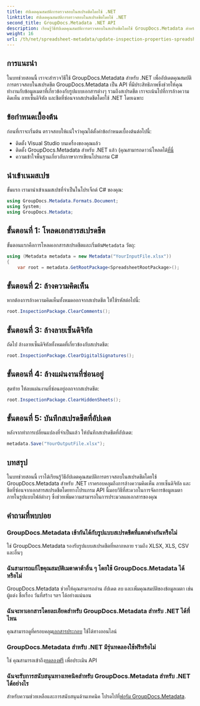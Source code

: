 ```yaml
---
title: อัปเดตคุณสมบัติการตรวจสอบในสเปรดชีตโดยใช้ .NET
linktitle: อัปเดตคุณสมบัติการตรวจสอบในสเปรดชีตโดยใช้ .NET
second_title: GroupDocs.Metadata .NET API
description: เรียนรู้วิธีอัปเดตคุณสมบัติการตรวจสอบในสเปรดชีตโดยใช้ GroupDocs.Metadata สำหรับ .NET จัดการความคิดเห็น ลายเซ็น และแผ่นงานที่ซ่อนอยู่ได้อย่างง่ายดาย
weight: 16
url: /th/net/spreadsheet-metadata/update-inspection-properties-spreadsheets/
---
```

## การแนะนำ
ในบทช่วยสอนนี้ เราจะสำรวจวิธีใช้ GroupDocs.Metadata สำหรับ .NET เพื่ออัปเดตคุณสมบัติการตรวจสอบในสเปรดชีต GroupDocs.Metadata เป็น API ที่มีประสิทธิภาพซึ่งช่วยให้คุณทำงานกับข้อมูลเมตาที่เกี่ยวข้องกับรูปแบบเอกสารต่างๆ รวมถึงสเปรดชีต เราจะเน้นไปที่การล้างความคิดเห็น ลายเซ็นดิจิทัล และชีตที่ซ่อนจากสเปรดชีตโดยใช้ .NET โดยเฉพาะ
## ข้อกำหนดเบื้องต้น
ก่อนที่เราจะเริ่มต้น ตรวจสอบให้แน่ใจว่าคุณได้ตั้งค่าข้อกำหนดเบื้องต้นต่อไปนี้:
- ติดตั้ง Visual Studio บนเครื่องของคุณแล้ว
-  ติดตั้ง GroupDocs.Metadata สำหรับ .NET แล้ว (คุณสามารถดาวน์โหลดได้[ที่นี่](https://releases.groupdocs.com/metadata/net/-)
- ความเข้าใจพื้นฐานเกี่ยวกับภาษาการเขียนโปรแกรม C#

## นำเข้าเนมสเปซ
ขั้นแรก เรามานำเข้าเนมสเปซที่จำเป็นในโปรเจ็กต์ C# ของคุณ:
```csharp
using GroupDocs.Metadata.Formats.Document;
using System;
using GroupDocs.Metadata;
```
## ขั้นตอนที่ 1: โหลดเอกสารสเปรดชีต
 ขั้นตอนแรกคือการโหลดเอกสารสเปรดชีตและเริ่มต้น`Metadata` วัตถุ:
```csharp
using (Metadata metadata = new Metadata("YourInputFile.xlsx"))
{
    var root = metadata.GetRootPackage<SpreadsheetRootPackage>();
```
## ขั้นตอนที่ 2: ล้างความคิดเห็น
หากต้องการล้างความคิดเห็นทั้งหมดออกจากสเปรดชีต ให้ใช้รหัสต่อไปนี้:
```csharp
root.InspectionPackage.ClearComments();
```
## ขั้นตอนที่ 3: ล้างลายเซ็นดิจิทัล
ถัดไป ล้างลายเซ็นดิจิทัลทั้งหมดที่เกี่ยวข้องกับสเปรดชีต:
```csharp
root.InspectionPackage.ClearDigitalSignatures();
```
## ขั้นตอนที่ 4: ล้างแผ่นงานที่ซ่อนอยู่
สุดท้าย ให้ลบแผ่นงานที่ซ่อนอยู่ออกจากสเปรดชีต:
```csharp
root.InspectionPackage.ClearHiddenSheets();
```
## ขั้นตอนที่ 5: บันทึกสเปรดชีตที่อัปเดต
หลังจากทำการเปลี่ยนแปลงที่จำเป็นแล้ว ให้บันทึกสเปรดชีตที่อัปเดต:
```csharp
metadata.Save("YourOutputFile.xlsx");
```

## บทสรุป
ในบทช่วยสอนนี้ เราได้เรียนรู้วิธีอัปเดตคุณสมบัติการตรวจสอบในสเปรดชีตโดยใช้ GroupDocs.Metadata สำหรับ .NET เราครอบคลุมถึงการล้างความคิดเห็น ลายเซ็นดิจิทัล และชีตที่ซ่อนจากเอกสารสเปรดชีตโดยทางโปรแกรม API นี้มอบวิธีที่สะดวกในการจัดการข้อมูลเมตาภายในรูปแบบไฟล์ต่างๆ ซึ่งช่วยเพิ่มความสามารถในการประมวลผลเอกสารของคุณ

## คำถามที่พบบ่อย
### GroupDocs.Metadata เข้ากันได้กับรูปแบบสเปรดชีตที่แตกต่างกันหรือไม่
ใช่ GroupDocs.Metadata รองรับรูปแบบสเปรดชีตที่หลากหลาย รวมถึง XLSX, XLS, CSV และอื่นๆ
### ฉันสามารถแก้ไขคุณสมบัติเมตาดาต้าอื่น ๆ โดยใช้ GroupDocs.Metadata ได้หรือไม่
GroupDocs.Metadata ช่วยให้คุณสามารถอ่าน อัปเดต ลบ และเพิ่มคุณสมบัติของข้อมูลเมตา เช่น ผู้แต่ง ชื่อเรื่อง วันที่สร้าง ฯลฯ ได้อย่างแน่นอน
### ฉันจะหาเอกสารโดยละเอียดสำหรับ GroupDocs.Metadata สำหรับ .NET ได้ที่ไหน
 คุณสามารถดูที่ครอบคลุม[เอกสารประกอบ](https://tutorials.groupdocs.com/metadata/net/) ใช้ได้ทางออนไลน์
### GroupDocs.Metadata สำหรับ .NET มีรุ่นทดลองใช้ฟรีหรือไม่
 ใช่ คุณสามารถเข้าถึง[ทดลองฟรี](https://releases.groupdocs.com/) เพื่อประเมิน API
### ฉันจะรับการสนับสนุนทางเทคนิคสำหรับ GroupDocs.Metadata สำหรับ .NET ได้อย่างไร
 สำหรับความช่วยเหลือและการสนับสนุนด้านเทคนิค โปรดไปที่[ฟอรัม GroupDocs.Metadata](https://forum.groupdocs.com/c/metadata/14).